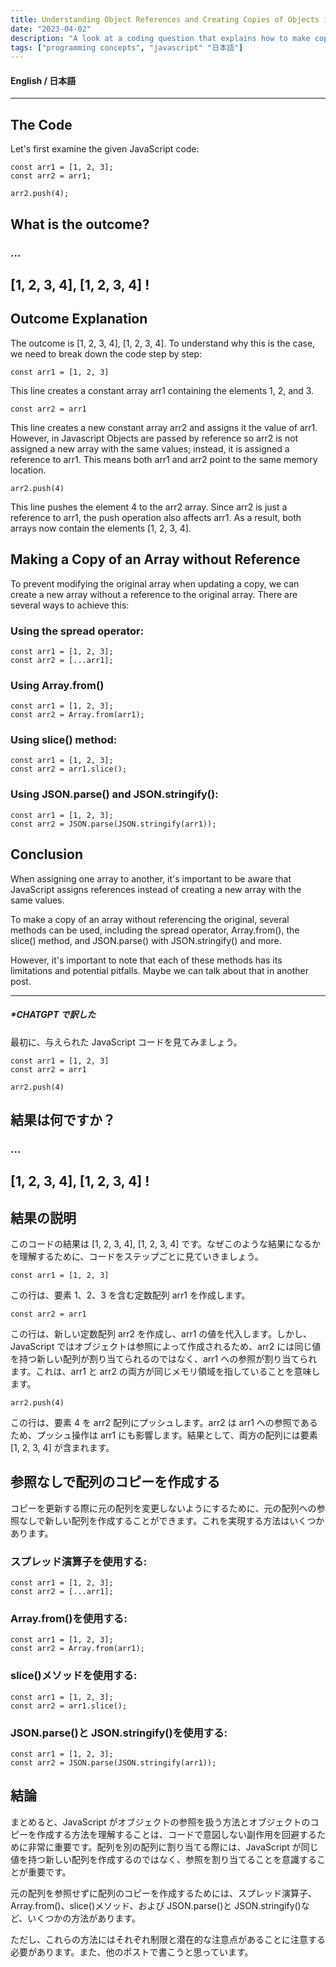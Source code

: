 ```yaml
---
title: Understanding Object References and Creating Copies of Objects in JavaScript
date: "2023-04-02"
description: "A look at a coding question that explains how to make copies of objects in Javascript"
tags: ["programming concepts", "javascript" "日本語"]
---
```


#### English / 日本語　

<hr>

## The Code

Let's first examine the given JavaScript code:

```
const arr1 = [1, 2, 3];
const arr2 = arr1;

arr2.push(4);

```

## What is the outcome?

### ...

## [1, 2, 3, 4], [1, 2, 3, 4] !

## Outcome Explanation

The outcome is [1, 2, 3, 4], [1, 2, 3, 4]. To understand why this is the case, we need to break down the code step by step:

`const arr1 = [1, 2, 3]`

This line creates a constant array arr1 containing the elements 1, 2, and 3.

`const arr2 = arr1`

This line creates a new constant array arr2 and assigns it the value of arr1. However, in Javascript Objects are passed by reference so arr2 is not assigned a new array with the same values; instead, it is assigned a reference to arr1. This means both arr1 and arr2 point to the same memory location.

`arr2.push(4)`

This line pushes the element 4 to the arr2 array. Since arr2 is just a reference to arr1, the push operation also affects arr1. As a result, both arrays now contain the elements [1, 2, 3, 4].

## Making a Copy of an Array without Reference

To prevent modifying the original array when updating a copy, we can create a new array without a reference to the original array. There are several ways to achieve this:

### Using the spread operator:

```
const arr1 = [1, 2, 3];
const arr2 = [...arr1];

```

### Using Array.from()

```
const arr1 = [1, 2, 3];
const arr2 = Array.from(arr1);
```

### Using slice() method:

```
const arr1 = [1, 2, 3];
const arr2 = arr1.slice();

```

### Using JSON.parse() and JSON.stringify():

```
const arr1 = [1, 2, 3];
const arr2 = JSON.parse(JSON.stringify(arr1));
```

## Conclusion

When assigning one array to another, it's important to be aware that JavaScript assigns references instead of creating a new array with the same values.

To make a copy of an array without referencing the original, several methods can be used, including the spread operator, Array.from(), the slice() method, and JSON.parse() with JSON.stringify() and more.

However, it's important to note that each of these methods has its limitations and potential pitfalls. Maybe we can talk about that in another post.

<hr>

##### \*CHATGPT で訳した

最初に、与えられた JavaScript コードを見てみましょう。

```
const arr1 = [1, 2, 3]
const arr2 = arr1

arr2.push(4)
```

## 結果は何ですか？

### ...

## [1, 2, 3, 4], [1, 2, 3, 4] !

## 結果の説明

このコードの結果は [1, 2, 3, 4], [1, 2, 3, 4] です。なぜこのような結果になるかを理解するために、コードをステップごとに見ていきましょう。

`const arr1 = [1, 2, 3]`

この行は、要素 1、2、3 を含む定数配列 arr1 を作成します。

`const arr2 = arr1`

この行は、新しい定数配列 arr2 を作成し、arr1 の値を代入します。しかし、JavaScript ではオブジェクトは参照によって作成されるため、arr2 には同じ値を持つ新しい配列が割り当てられるのではなく、arr1 への参照が割り当てられます。これは、arr1 と arr2 の両方が同じメモリ領域を指していることを意味します。

`arr2.push(4)`

この行は、要素 4 を arr2 配列にプッシュします。arr2 は arr1 への参照であるため、プッシュ操作は arr1 にも影響します。結果として、両方の配列には要素 [1, 2, 3, 4] が含まれます。

## 参照なしで配列のコピーを作成する

コピーを更新する際に元の配列を変更しないようにするために、元の配列への参照なしで新しい配列を作成することができます。これを実現する方法はいくつかあります。

### スプレッド演算子を使用する:

```
const arr1 = [1, 2, 3];
const arr2 = [...arr1];

```

### Array.from()を使用する:

```
const arr1 = [1, 2, 3];
const arr2 = Array.from(arr1);
```

### slice()メソッドを使用する:

```
const arr1 = [1, 2, 3];
const arr2 = arr1.slice();

```

### JSON.parse()と JSON.stringify()を使用する:

```
const arr1 = [1, 2, 3];
const arr2 = JSON.parse(JSON.stringify(arr1));
```

## 結論

まとめると、JavaScript がオブジェクトの参照を扱う方法とオブジェクトのコピーを作成する方法を理解することは、コードで意図しない副作用を回避するために非常に重要です。配列を別の配列に割り当てる際には、JavaScript が同じ値を持つ新しい配列を作成するのではなく、参照を割り当てることを意識することが重要です。

元の配列を参照せずに配列のコピーを作成するためには、スプレッド演算子、Array.from()、slice()メソッド、および JSON.parse()と JSON.stringify()など、いくつかの方法があります。

ただし、これらの方法にはそれぞれ制限と潜在的な注意点があることに注意する必要があります。また、他のポストで書こうと思っています。
